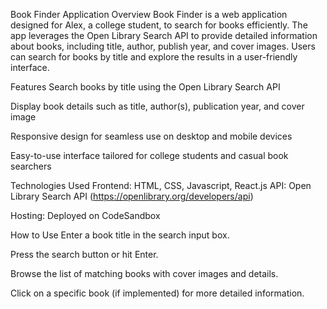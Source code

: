 Book Finder Application
Overview
Book Finder is a web application designed for Alex, a college student, to search for books efficiently. The app leverages the Open Library Search API to provide detailed information about books, including title, author, publish year, and cover images. Users can search for books by title and explore the results in a user-friendly interface.

Features
Search books by title using the Open Library Search API

Display book details such as title, author(s), publication year, and cover image

Responsive design for seamless use on desktop and mobile devices

Easy-to-use interface tailored for college students and casual book searchers

Technologies Used
Frontend: HTML, CSS, Javascript, React.js 
API: Open Library Search API (https://openlibrary.org/developers/api)

Hosting: Deployed on CodeSandbox  

How to Use
Enter a book title in the search input box.

Press the search button or hit Enter.

Browse the list of matching books with cover images and details.

Click on a specific book (if implemented) for more detailed information.
 